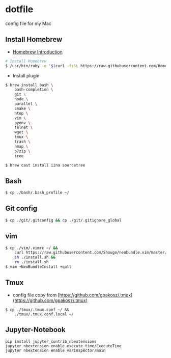 # dotfile
config file for my Mac

## Install Homebrew
+ [Homebrew Introduction](https://brew.sh/)
```sh
# Install Homebrew
$ /usr/bin/ruby -e "$(curl -fsSL https://raw.githubusercontent.com/Homebrew/install/master/install)"
```

+ Install plugin
```sh
$ brew install bash \
    bash-completion \
    git \
    node \
    parallel \
    cmake \
    htop \
    vim \
    pyenv \
    telnet \
    wget \
    tmux \
    trash \
    nmap \
    p7zip \
    tree

$ brew cast install iina sourcetree
```

## Bash
```sh
$ cp ./bash/.bash_profile ~/
```

## Git config
```sh
$ cp ./git/.gitconfig && cp ./git/.gitignore_global
```

## vim
```sh
$ cp ./vim/.vimrc ~/ &&
    curl https://raw.githubusercontent.com/Shougo/neobundle.vim/master/bin/install.sh > install.sh &&
    sh ./install.sh &&
    rm ./install.sh
$ vim +NeoBundleInstall +qall
```

## Tmux
+ config file copy from [https://github.com/gpakosz/.tmux](https://github.com/gpakosz/.tmux)
```
$ cp ./tmux/.tmux.conf ~/ &&
    ./tmux/.tmux.conf.local ~/
```

## Jupyter-Notebook
```
pip install jupyter_contrib_nbextensions
jupyter nbextension enable execute_time/ExecuteTime
jupyter nbextension enable varInspector/main
```
